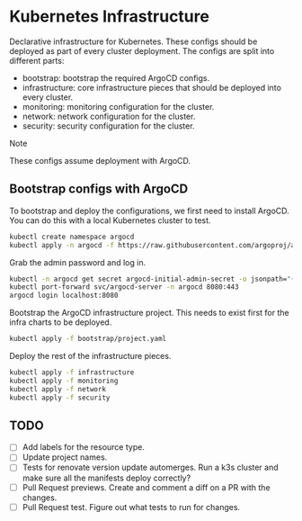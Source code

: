 # Kubernetes Infrastructure

Declarative infrastructure for Kubernetes. These configs should be deployed as
part of every cluster deployment. The configs are split into different parts:

- bootstrap: bootstrap the required ArgoCD configs.
- infrastructure: core infrastructure pieces that should be deployed into every cluster.
- monitoring: monitoring configuration for the cluster.
- network: network configuration for the cluster.
- security: security configuration for the cluster.

> [!NOTE]
> These configs assume deployment with ArgoCD.

## Bootstrap configs with ArgoCD

To bootstrap and deploy the configurations, we first need to install ArgoCD. You
can do this with a local Kubernetes cluster to test.

```bash
kubectl create namespace argocd
kubectl apply -n argocd -f https://raw.githubusercontent.com/argoproj/argo-cd/stable/manifests/install.yaml
```

Grab the admin password and log in.

```bash
kubectl -n argocd get secret argocd-initial-admin-secret -o jsonpath="{.data.password}" | base64 -d; echo
kubectl port-forward svc/argocd-server -n argocd 8080:443
argocd login localhost:8080
```

Bootstrap the ArgoCD infrastructure project. This needs to exist first for
the infra charts to be deployed.

```bash
kubectl apply -f bootstrap/project.yaml
```

Deploy the rest of the infrastructure pieces.

```bash
kubectl apply -f infrastructure
kubectl apply -f monitoring
kubectl apply -f network
kubectl apply -f security
```

## TODO

- [ ] Add labels for the resource type.
- [ ] Update project names.
- [ ] Tests for renovate version update automerges. Run a k3s cluster and make sure all the manifests deploy correctly?
- [ ] Pull Request previews. Create and comment a diff on a PR with the changes.
- [ ] Pull Request test. Figure out what tests to run for changes.
